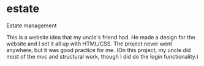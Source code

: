 # estate
Estate management

This is a website idea that my uncle's friend had. He made a design for the website and I set it all up with HTML/CSS. The project never went anywhere, but it was good practice for me. (On this project, my uncle did most of the mvc and structural work, though I did do the login functionality.)
